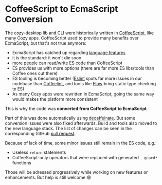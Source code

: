 # CoffeeScript to EcmaScript Conversion

The cozy-desktop lib and CLI were historically written in [CoffeeScript][1],
like many Cozy apps. CoffeeScript used to provide many benefits over
EcmaScript, but that's not true anymore:

- EcmaScript has catched up regarding [language features][2]
- it is the standard: it won't die soon
- more people can read/write ES code than CoffeeScript
- ES provides us with more options (there are far more ES libs/tools than
  Coffee ones out there)
- ES tooling is becoming better ([Eslint][3] spots far more issues in our
  codebase than [Coffeelint][4], and tools like [Flow][5] bring static type
  checking to ES)
- As many Cozy apps were rewritten in EcmaScript, going the same way would
  makes the platform more consistent

This is why the code was **converted from CoffeeScript to EcmaScript**.

Part of this was done automatically using [decaffeinate][6]. But some
conversion issues were also fixed afterwards. Build and tools also moved to
the new language stack. The list of changes can be seen in the corresponding
GitHub [pull request][7].

Because of lack of time, some minor issues still remain in the ES code, e.g.:

- Useless `return` statements
- CoffeeScript-only operators that were replaced with generated `__guard*`
  functions

Those will be adressed progressively while working on new features or
enhancements. But help is still welcome :smile:

[1]: http://coffeescript.org/
[2]: https://babeljs.io/learn-es2015/
[3]: http://eslint.org/
[4]: http://www.coffeelint.org/
[5]: https://flowtype.org/
[6]: http://decaffeinate-project.org/
[7]: https://github.com/cozy-labs/cozy-desktop/pull/485


